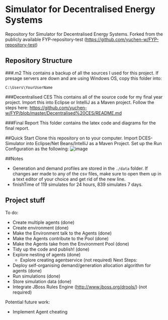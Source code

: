 # Simulator for Decentralised Energy Systems
Repository for Simulator for Decentralised Energy Systems. Forked from the publicly available FYP-repository-test (https://github.com/yuchen-w/FYP-repository-test)
## Repository Structure
###.m2 
This contains a backup of all the sources I used for this project. If presage servers are down and are using Windows OS, copy this folder into:
```
C:\Users\YourUserName
```
###Decentralised CES
This contains all of the source code for my final year project. Import this into Eclipse or IntelliJ as a Maven project. Follow the steps here: https://github.com/yuchen-w/FYP/blob/master/Decentralised%20CES/README.md

###Final Report
This folder contains the latex code and diagrams for the final report.

##Quick Start
Clone this repository on to your computer. Import DCES-Simulator into Eclipse/Net Beans/IntelliJ as a Maven Project.
Set up the Run Configuration as the following:
![image](https://cloud.githubusercontent.com/assets/3355737/8119285/4df7767a-108c-11e5-9cb6-6162bc0e47cd.png)

##Notes
- Generation and demand profiles are stored in the `./data` folder. If changes aer made to any of the csv files, make sure to open them up in a text editor of your choice and get rid of the new line. 
- finishTime of 119 simulates for 24 hours, 839 simulates 7 days.


## Project stuff
To do: 
- Create multiple agents (done)
- Create environment (done)
- Make the Environment talk to the Agents (done)
- Make the Agents contribute to the Pool (done)
- Make the Agents take from the Environment Pool (done)
- Tidy up the code and publish! (done)
- Explore nesting of agents (done)
  - Explore creating agentservice (not required)
Next Steps:
- Deploy self-organising demand/generation allocation algorithm for agents (done)
- Run simulations (done)
- Store simulation data (done)
- Integrate JBoss Rules Engine (http://www.jboss.org/drools/) (not required)

Potential future work:
- Implement Agent cheating

